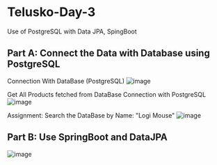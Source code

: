 # Telusko-Day-3
Use of PostgreSQL with Data JPA, SpingBoot


## Part A: Connect the Data with Database using PostgreSQL

Connection With DataBase (PostgreSQL)
![image](https://github.com/Vyankatesh-Telusko/Telusko-Day-3/assets/134121798/f3937df5-7f8a-4f72-8e06-2de4a6de8d17)

Get All Products fetched from DataBase Connection with PostgreSQL
![image](https://github.com/Vyankatesh-Telusko/Telusko-Day-3/assets/134121798/36bece57-4bcc-4afd-bbc1-7a074e93fab5)

Assignment:
Search the DataBase by Name: "Logi Mouse"
![image](https://github.com/Vyankatesh-Telusko/Telusko-Day-3/assets/134121798/b1a71563-5522-4b8c-8584-c9ba4ae401ef)

## Part B: Use SpringBoot and DataJPA

![image](https://github.com/Vyankatesh-Telusko/Telusko-Day-3/assets/134121798/69d40e66-7e3d-41c0-90bb-04ab3d5f5469)
